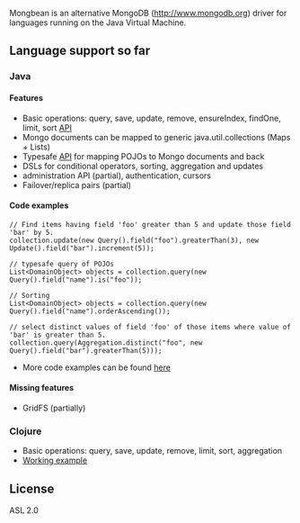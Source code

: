 Mongbean is an alternative MongoDB (http://www.mongodb.org) driver for languages running on the Java Virtual Machine.

## Language support so far

### Java

#### Features

* Basic operations: query, save, update, remove, ensureIndex, findOne, limit, sort [API](http://github.com/jannehietamaki/mungbean/blob/master/mungbean-java/src/main/java/mungbean/DBCollection.java)
* Mongo documents can be mapped to generic java.util.collections (Maps + Lists) 
* Typesafe [API](http://github.com/jannehietamaki/mungbean/blob/master/mungbean-java/src/test/java/mungbean/pojo/PojoWithIdIntegrationTest.java) for mapping POJOs to Mongo documents and back
* DSLs for conditional operators, sorting, aggregation and updates
* administration API (partial), authentication, cursors
* Failover/replica pairs (partial)

#### Code examples

    // Find items having field 'foo' greater than 5 and update those field 'bar' by 5.
    collection.update(new Query().field("foo").greaterThan(3), new Update().field("bar").increment(5)); 

    // typesafe query of POJOs
    List<DomainObject> objects = collection.query(new Query().field("name").is("foo"));

    // Sorting
    List<DomainObject> objects = collection.query(new Query().field("name").orderAscending());

    // select distinct values of field 'foo' of those items where value of 'bar' is greater than 5.
    collection.query(Aggregation.distinct("foo", new Query().field("bar").greaterThan(5))); 

* More code examples can be found [here](http://github.com/jannehietamaki/mungbean/blob/master/mungbean-java/src/test/java/mungbean/MongoIntegrationTest.java)

#### Missing features

* GridFS (partially)

### Clojure

* Basic operations: query, save, update, remove, limit, sort, aggregation
* [Working example](https://github.com/jannehietamaki/mungbean/blob/master/mungbean-clojure/src/test/clojure/mungbean_test.clj)

## License

ASL 2.0


